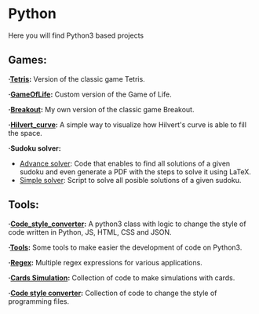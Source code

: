# Python
Here you will find Python3 based projects

## Games:

**·[Tetris](https://github.com/Jkutkut/PY-Tetris):** Version of the classic game Tetris.

**·[GameOfLife](https://github.com/Jkutkut/PY-GameOfLife):** Custom version of the Game of Life.

**·[Breakout](https://github.com/Jkutkut/PY-Breakout):** My own version of the classic game Breakout.

**·[Hilvert_curve](https://github.com/Jkutkut/PY-Hilvert_curve):** A simple way to visualize how Hilvert's curve is able to fill the space.

**·Sudoku solver:**
 - [Advance solver](https://github.com/Jkutkut/PY-Sudoku-Solver): Code that enables to find all solutions of a given sudoku and even generate a PDF with the steps to solve it using LaTeX.
 - [Simple solver](https://github.com/Jkutkut/PY-Sudoku): Script to solve all posible solutions of a given sudoku.

## Tools:

**·[Code_style_converter](https://github.com/Jkutkut/PY-Code_style_converter):** A python3 class with logic to change the style of code written in Python, JS, HTML, CSS and JSON.

**·[Tools](https://github.com/Jkutkut/PY-Tools):** Some tools to make easier the development of code on Python3.

**·[Regex](https://github.com/Jkutkut/Regex):** Multiple regex expressions for various applications.

**·[Cards Simulation](https://github.com/Jkutkut/PY-Cards_Simulation):** Collection of code to make simulations with cards.

**·[Code style converter](https://github.com/Jkutkut/PY-Code_style_converter):** Collection of code to change the style of programming files.